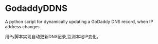 # GodaddyDDNS
A python script for dynamically updating a GoDaddy DNS record, when IP address changes.

用Py脚本实现自动更新DNS记录,监测本地IP变化。
